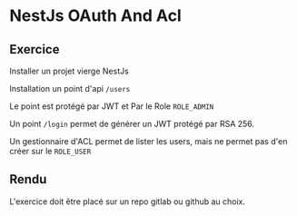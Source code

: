 # NestJs OAuth And Acl



## Exercice

Installer un projet vierge NestJs

Installation un point d'api `/users`

Le point est protégé par JWT et Par le Role `ROLE_ADMIN` 

Un point `/login` permet de générer un JWT protégé par RSA 256. 

Un gestionnaire d'ACL permet de lister les users, mais ne permet pas d'en créer sur le `ROLE_USER`


## Rendu 

L'exercice doit être placé sur un repo gitlab ou github au choix. 

